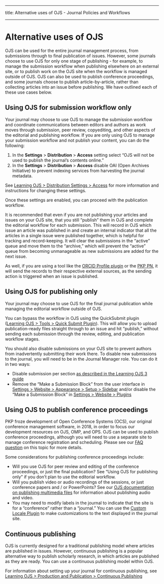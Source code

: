 - - -
title: Alternative uses of OJS - Journal Policies and Workflows
- - -

# Alternative uses of OJS

OJS can be used for the entire journal management process, from submissions through to final publication of issues. However, some journals choose to use OJS for only one stage of publishing - for example, to manage the submission workflow when publishing elsewhere on an external site, or to publish work on the OJS site when the workflow is managed outside of OJS. OJS can also be used to publish conference proceedings, and some journals choose to publish article-by-article, rather than collecting articles into an issue before publishing. We have outlined each of these use cases below.

## Using OJS for submission workflow only

Your journal may choose to use OJS to manage the submission workflow and coordinate communications between editors and authors as work moves through submission, peer review, copyediting, and other aspects of the editorial and publishing workflow. If you are only using OJS to manage your submission workflow and not publish your content, you can do the following:

1. In the **Settings** > **Distribution** > **Access** setting select “OJS will not be used to publish the journal’s contents online.”
2. In the **Settings** > **Distribution** > **Access** disable OAI (Open Archives Initiative) to prevent indexing services from harvesting the journal metadata. 

See [Learning OJS > Distribution Settings > Access](https://docs.pkp.sfu.ca/learning-ojs/en/settings-distribution#access) for more information and instructions for changing these settings.

Once these settings are enabled, you can proceed with the publication workflow.

It is recommended that even if you are not publishing your articles and issues on your OJS site, that you still “publish” them in OJS and complete the editorial workflow for each submission. This will record in OJS which issue an article was published in and create an internal indicator that all the articles in a single issue were published together, which is helpful for tracking and record-keeping. It will clear the submissions in the “active” queue and move them to the “archive,” which will prevent the “active” queue from becoming unmanageable as new submissions are added for the next issue.

As well, if you are using a tool like the [ORCID Profile plugin](https://docs.pkp.sfu.ca/orcid/en/) or the [PKP PN](https://docs.pkp.sfu.ca/pkp-pn/), it will send the records to their respective external sources, as the sending action is triggered when an issue is published.

## Using OJS for publishing only

Your journal may choose to use OJS for the final journal publication while managing the editorial workflow outside of OJS.

You can bypass the workflow in OJS using the QuickSubmit plugin ([Learning OJS > Tools > Quick Submit Plugin](https://docs.pkp.sfu.ca/learning-ojs/en/tools#quick-submit-plugin)). This will allow you to upload publication-ready files straight through to an issue and hit “publish,” without sending each submission through the review, editing, and publication workflow stages.

You should also disable submissions on your OJS site to prevent authors from inadvertently submitting their work there. To disable new submissions to the journal, you will need to be in the Journal Manager role. You can do it in two ways:

- Disable submission per section [as described in the Learning OJS 3 guide](https://docs.pkp.sfu.ca/learning-ojs/en/journal-setup#create-section)
- Remove the “Make a Submission Block” from the user interface in [Settings > Website > Appearance > Setup > Sidebar](https://docs.pkp.sfu.ca/learning-ojs/en/settings-website#setup) and/or disable the “Make a Submission Block” in [Settings > Website > Plugins](https://docs.pkp.sfu.ca/learning-ojs/en/settings-website#installed-plugins)

## Using OJS to publish conference proceedings

PKP froze development of Open Conference Systems (OCS), our original conference management software, in 2018, in order to focus our development resources on OJS, OMP, and OPS. OJS can be used to publish conference proceedings, although you will need to use a separate site to manage conference registration and scheduling. Please see our [FAQ question](https://docs.pkp.sfu.ca/faq/en/software-features#can-i-use-ojs-to-publish-conference-proceedings-what-happened-to-ocs) on this topic for more details.

Some considerations for publishing conference proceedings include:

- Will you use OJS for peer review and editing of the conference proceedings, or just the final publication? See “Using OJS for publishing only” if you don’t plan to use the editorial workflow.
- Will you publish video or audio recordings of the sessions, or just conference papers and / or PowerPoints? See our [OJS documentation on publishing multimedia files](https://docs.pkp.sfu.ca/learning-ojs/en/production-publication#multimedia-files) for information about publishing audio and video.
- You may need to modify labels in the journal to indicate that the site is for a “conference” rather than a “journal.” You can use the [Custom Locale Plugin](https://docs.pkp.sfu.ca/translating-guide/en/customize-locale) to make customizations to the text displayed in the journal site.

## Continuous publishing

OJS is currently designed for a traditional publishing model where articles are published in issues. However, continuous publishing is a popular alternative way to publish scholarly research, in which articles are published as they are ready. You can use a continuous publishing model within OJS.

For information about setting up your journal for continuous publishing, see [Learning OJS > Production and Publication > Continuous Publishing](https://docs.pkp.sfu.ca/learning-ojs/en/production-publication#continuous-publishing)
